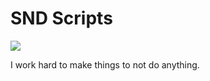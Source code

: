 # SND Scripts
<a href="https://ko-fi.com/xhiroyui"> <img src="https://img.shields.io/badge/Ko--fi-F16061?style=for-the-badge&logo=ko-fi&logoColor=white"></a>

I work hard to make things to not do anything.




